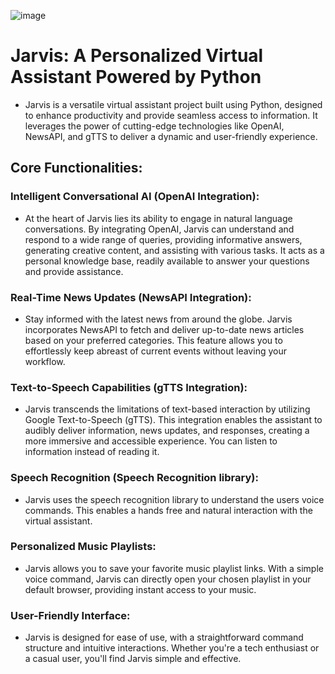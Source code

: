 ![image](https://github.com/user-attachments/assets/fae73d26-6c38-4cc5-918f-a6ddf66a9f5b)

 
 # Jarvis: A Personalized Virtual Assistant Powered by Python
 - Jarvis is a versatile virtual assistant project built using Python, designed to enhance productivity and provide seamless access to information. It leverages the power of cutting-edge technologies like OpenAI, NewsAPI, and gTTS to deliver a dynamic and user-friendly experience.

## Core Functionalities:

### Intelligent Conversational AI (OpenAI Integration):
- At the heart of Jarvis lies its ability to engage in natural language conversations. By integrating OpenAI, Jarvis can understand and respond to a wide range of queries, providing informative answers, generating creative content, and assisting with various tasks. It acts as a personal knowledge base, readily available to answer your questions and provide assistance.
### Real-Time News Updates (NewsAPI Integration):
- Stay informed with the latest news from around the globe. Jarvis incorporates NewsAPI to fetch and deliver up-to-date news articles based on your preferred categories. This feature allows you to effortlessly keep abreast of current events without leaving your workflow.
### Text-to-Speech Capabilities (gTTS Integration):
- Jarvis transcends the limitations of text-based interaction by utilizing Google Text-to-Speech (gTTS). This integration enables the assistant to audibly deliver information, news updates, and responses, creating a more immersive and accessible experience. You can listen to information instead of reading it.
### Speech Recognition (Speech Recognition library):
- Jarvis uses the speech recognition library to understand the users voice commands. This enables a hands free and natural interaction with the virtual assistant.
### Personalized Music Playlists:
- Jarvis allows you to save your favorite music playlist links. With a simple voice command, Jarvis can directly open your chosen playlist in your default browser, providing instant access to your music.
### User-Friendly Interface:
- Jarvis is designed for ease of use, with a straightforward command structure and intuitive interactions. Whether you're a tech enthusiast or a casual user, you'll find Jarvis simple and effective.
